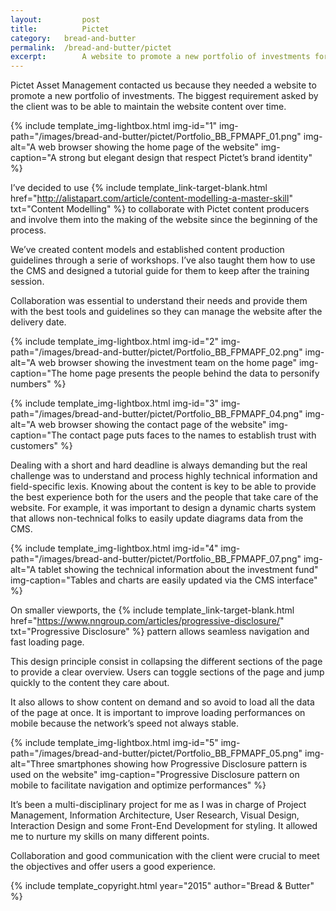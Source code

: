 ```yaml
---
layout: 		post
title: 			Pictet
category: 	bread-and-butter
permalink: 	/bread-and-butter/pictet
excerpt:		A website to promote a new portfolio of investments for Pictet Asset Management. 
---
```


Pictet Asset Management contacted us because they needed a website to promote a new portfolio of investments. The biggest requirement asked by the client was to be able to maintain the website content over time.

{% include template_img-lightbox.html img-id="1" img-path="/images/bread-and-butter/pictet/Portfolio_BB_FPMAPF_01.png" img-alt="A web browser showing the home page of the website" img-caption="A strong but elegant design that respect Pictet’s brand identity" %}

I’ve decided to use {% include template_link-target-blank.html href="http://alistapart.com/article/content-modelling-a-master-skill" txt="Content&nbsp;Modelling" %} to collaborate with Pictet content producers and involve them into the making of the website since the beginning of the process.

We’ve created content models and established content production guidelines through a serie of workshops. I’ve also taught them how to use the CMS and designed a tutorial guide for them to keep after the training session.

Collaboration was essential to understand their needs and provide them with the best tools and guidelines so they can manage the website after the delivery date.

{% include template_img-lightbox.html img-id="2" img-path="/images/bread-and-butter/pictet/Portfolio_BB_FPMAPF_02.png" img-alt="A web browser showing the investment team on the home page" img-caption="The home page presents the people behind the data to personify numbers" %}

{% include template_img-lightbox.html img-id="3" img-path="/images/bread-and-butter/pictet/Portfolio_BB_FPMAPF_04.png" img-alt="A web browser showing the contact page of the website" img-caption="The contact page puts faces to the names to establish trust with customers" %}

Dealing with a short and hard deadline is always demanding but the real challenge was to understand and process highly technical information and field-specific lexis. Knowing about the content is key to be able to provide the best experience both for the users and the people that take care of the website. For example, it was important to design a dynamic charts system that allows non-technical folks to easily update diagrams data from the CMS.

{% include template_img-lightbox.html img-id="4" img-path="/images/bread-and-butter/pictet/Portfolio_BB_FPMAPF_07.png" img-alt="A tablet showing the technical information about the investment fund" img-caption="Tables and charts are easily updated via the CMS interface" %}

On smaller viewports, the {% include template_link-target-blank.html href="https://www.nngroup.com/articles/progressive-disclosure/" txt="Progressive&nbsp;Disclosure" %} pattern allows seamless navigation and fast loading page.

This design principle consist in collapsing the different sections of the page to provide a clear overview. Users can toggle sections of the page and jump quickly to the content they care about.

It also allows to show content on demand and so avoid to load all the data of the page at once. It is important to improve loading performances on mobile because the network’s speed not always stable.

{% include template_img-lightbox.html img-id="5" img-path="/images/bread-and-butter/pictet/Portfolio_BB_FPMAPF_05.png" img-alt="Three smartphones showing how Progressive Disclosure pattern is used on the website" img-caption="Progressive Disclosure pattern on mobile to facilitate navigation and optimize performances" %}

It’s been a multi-disciplinary project for me as I was in charge of Project Management, Information Architecture, User Research, Visual Design, Interaction Design and some Front-End Development for styling. It allowed me to nurture my skills on many different points.

Collaboration and good communication with the client were crucial to meet the objectives and offer users a good experience.

{% include template_copyright.html year="2015" author="Bread & Butter" %}
